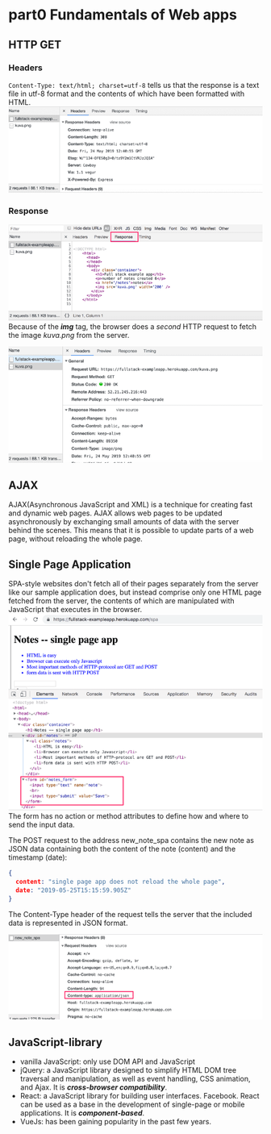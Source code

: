 # part0 Fundamentals of Web apps
## HTTP GET
### Headers
`Content-Type: text/html; charset=utf-8`
tells us that the response is a text file in utf-8 format and the contents of which have been formatted with HTML.
![image](img/0-header.png)

### Response
![image](img/0-response.png)
Because of the ***img*** tag, the browser does a *second* HTTP request to fetch the image *kuva.png* from the server. 

![image](img/0-imgrequest.png)

## AJAX
AJAX(Asynchronous JavaScript and XML) is a technique for creating fast and dynamic web pages. AJAX allows web pages to be updated asynchronously by exchanging small amounts of data with the server behind the scenes. This means that it is possible to update parts of a web page, without reloading the whole page.

## Single Page Application
SPA-style websites don't fetch all of their pages separately from the server like our sample application does, but instead comprise only one HTML page fetched from the server, the contents of which are manipulated with JavaScript that executes in the browser.
![image](img/0-spa.png)
The form has no action or method attributes to define how and where to send the input data.

The POST request to the address new_note_spa contains the new note as JSON data containing both the content of the note (content) and the timestamp (date):

```json
{
  content: "single page app does not reload the whole page",
  date: "2019-05-25T15:15:59.905Z"
}
```

The Content-Type header of the request tells the server that the included data is represented in JSON format.

![image](img/0-sparequest.png)

## JavaScript-library
- vanilla JavaScript: only use DOM API and JavaScript
- jQuery: a JavaScript library designed to simplify HTML DOM tree traversal and manipulation, as well as event handling, CSS animation, and Ajax. It is ***cross-browser compatibility***.
- React: a JavaScript library for building user interfaces. Facebook. React can be used as a base in the development of single-page or mobile applications. It is ***component-based***.
- VueJs: has been gaining popularity in the past few years.